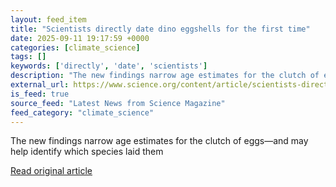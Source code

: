 ```yaml
---
layout: feed_item
title: "Scientists directly date dino eggshells for the first time"
date: 2025-09-11 19:17:59 +0000
categories: [climate_science]
tags: []
keywords: ['directly', 'date', 'scientists']
description: "The new findings narrow age estimates for the clutch of eggs—and may help identify which species laid them"
external_url: https://www.science.org/content/article/scientists-directly-date-dino-eggshells-first-time
is_feed: true
source_feed: "Latest News from Science Magazine"
feed_category: "climate_science"
---
```


The new findings narrow age estimates for the clutch of eggs—and may help identify which species laid them

[Read original article](https://www.science.org/content/article/scientists-directly-date-dino-eggshells-first-time)
